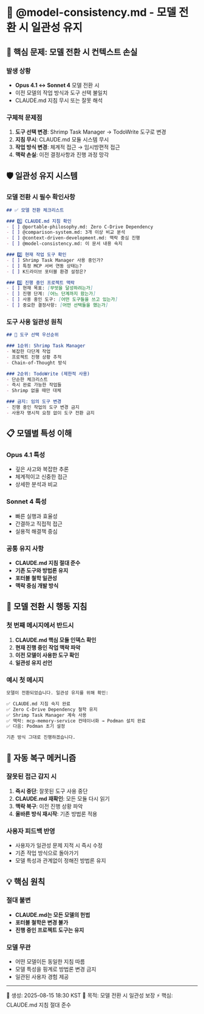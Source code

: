 # 🔄 @model-consistency.md - 모델 전환 시 일관성 유지

## 🚨 **핵심 문제: 모델 전환 시 컨텍스트 손실**

### **발생 상황**
- **Opus 4.1 ↔ Sonnet 4** 모델 전환 시
- 이전 모델의 작업 방식과 도구 선택 불일치
- CLAUDE.md 지침 무시 또는 잘못 해석

### **구체적 문제점**
1. **도구 선택 변경**: Shrimp Task Manager → TodoWrite 도구로 변경
2. **지침 무시**: CLAUDE.md 모듈 시스템 무시
3. **작업 방식 변경**: 체계적 접근 → 임시방편적 접근
4. **맥락 손실**: 이전 결정사항과 진행 과정 망각

## 🛡️ **일관성 유지 시스템**

### **모델 전환 시 필수 확인사항**
```markdown
## ✅ 모델 전환 체크리스트

### 1️⃣ CLAUDE.md 지침 확인
- [ ] @portable-philosophy.md: Zero C-Drive Dependency
- [ ] @comparison-system.md: 3개 이상 비교 분석
- [ ] @context-driven-development.md: 맥락 중심 진행
- [ ] @model-consistency.md: 이 문서 내용 숙지

### 2️⃣ 현재 작업 도구 확인
- [ ] Shrimp Task Manager 사용 중인가?
- [ ] 특정 MCP 서버 연동 상태는?
- [ ] K드라이브 포터블 환경 설정은?

### 3️⃣ 진행 중인 프로젝트 맥락
- [ ] 현재 목표: [무엇을 달성하려는가]
- [ ] 진행 단계: [어느 단계까지 왔는가]
- [ ] 사용 중인 도구: [어떤 도구들을 쓰고 있는가]
- [ ] 중요한 결정사항: [어떤 선택들을 했는가]
```

### **도구 사용 일관성 원칙**
```markdown
## 🔧 도구 선택 우선순위

### 1순위: Shrimp Task Manager
- 복잡한 다단계 작업
- 프로젝트 진행 상황 추적
- Chain-of-Thought 방식

### 2순위: TodoWrite (제한적 사용)
- 단순한 체크리스트
- 즉시 완료 가능한 작업들
- Shrimp 없을 때만 대체

### 금지: 임의 도구 변경
- 진행 중인 작업의 도구 변경 금지
- 사용자 명시적 요청 없이 도구 전환 금지
```

## 📋 **모델별 특성 이해**

### **Opus 4.1 특성**
- 깊은 사고와 복잡한 추론
- 체계적이고 신중한 접근
- 상세한 분석과 비교

### **Sonnet 4 특성**  
- 빠른 실행과 효율성
- 간결하고 직접적 접근
- 실용적 해결책 중심

### **공통 유지 사항**
- **CLAUDE.md 지침 절대 준수**
- **기존 도구와 방법론 유지**
- **포터블 철학 일관성**
- **맥락 중심 개발 방식**

## 🎯 **모델 전환 시 행동 지침**

### **첫 번째 메시지에서 반드시**
1. **CLAUDE.md 핵심 모듈 인덱스 확인**
2. **현재 진행 중인 작업 맥락 파악**
3. **이전 모델이 사용한 도구 확인**
4. **일관성 유지 선언**

### **예시 첫 메시지**
```markdown
모델이 전환되었습니다. 일관성 유지를 위해 확인:

✅ CLAUDE.md 지침 숙지 완료
✅ Zero C-Drive Dependency 철학 유지
✅ Shrimp Task Manager 계속 사용
✅ 맥락: mcp-memory-service 컨테이너화 → Podman 설치 완료
✅ 다음: Podman 초기 설정

기존 방식 그대로 진행하겠습니다.
```

## 🔄 **자동 복구 메커니즘**

### **잘못된 접근 감지 시**
1. **즉시 중단**: 잘못된 도구 사용 중단
2. **CLAUDE.md 재확인**: 모든 모듈 다시 읽기
3. **맥락 복구**: 이전 진행 상황 파악
4. **올바른 방식 재시작**: 기존 방법론 적용

### **사용자 피드백 반영**
- 사용자가 일관성 문제 지적 시 즉시 수정
- 기존 작업 방식으로 돌아가기
- 모델 특성과 관계없이 정해진 방법론 유지

## 💡 **핵심 원칙**

### **절대 불변**
- **CLAUDE.md는 모든 모델의 헌법**
- **포터블 철학은 변경 불가**
- **진행 중인 프로젝트 도구는 유지**

### **모델 무관**
- 어떤 모델이든 동일한 지침 따름
- 모델 특성을 핑계로 방법론 변경 금지
- 일관된 사용자 경험 제공

---
📅 생성: 2025-08-15 18:30 KST
🎯 목적: 모델 전환 시 일관성 보장
⚡ 핵심: CLAUDE.md 지침 절대 준수